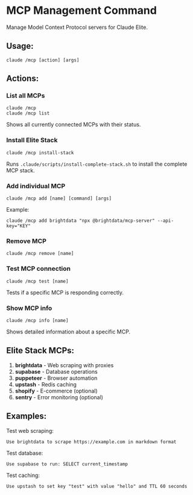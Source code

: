# MCP Management Command

Manage Model Context Protocol servers for Claude Elite.

## Usage:
```
claude /mcp [action] [args]
```

## Actions:

### List all MCPs
```
claude /mcp
claude /mcp list
```
Shows all currently connected MCPs with their status.

### Install Elite Stack
```
claude /mcp install-stack
```
Runs `.claude/scripts/install-complete-stack.sh` to install the complete MCP stack.

### Add individual MCP
```
claude /mcp add [name] [command] [args]
```
Example:
```
claude /mcp add brightdata "npx @brightdata/mcp-server" --api-key="KEY"
```

### Remove MCP
```
claude /mcp remove [name]
```

### Test MCP connection
```
claude /mcp test [name]
```
Tests if a specific MCP is responding correctly.

### Show MCP info
```
claude /mcp info [name]
```
Shows detailed information about a specific MCP.

## Elite Stack MCPs:

1. **brightdata** - Web scraping with proxies
2. **supabase** - Database operations
3. **puppeteer** - Browser automation
4. **upstash** - Redis caching
5. **shopify** - E-commerce (optional)
6. **sentry** - Error monitoring (optional)

## Examples:

Test web scraping:
```
Use brightdata to scrape https://example.com in markdown format
```

Test database:
```
Use supabase to run: SELECT current_timestamp
```

Test caching:
```
Use upstash to set key "test" with value "hello" and TTL 60 seconds
```